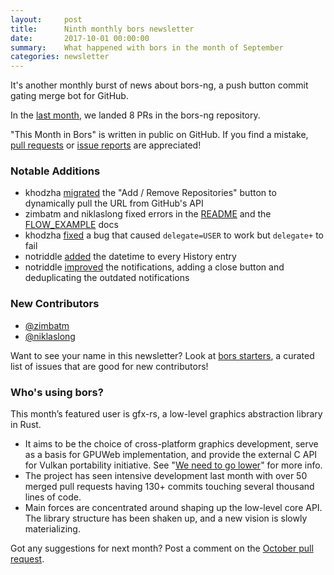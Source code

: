 ```yaml
---
layout:     post
title:      Ninth monthly bors newsletter
date:       2017-10-01 00:00:00
summary:    What happened with bors in the month of September
categories: newsletter
---
```


It's another monthly burst of news about bors-ng,
a push button commit gating merge bot for GitHub.

In the [last month](https://github.com/bors-ng/bors-ng/pulls?utf8=%E2%9C%93&q=is%3Apr%20is%3Aclosed%20closed%3A2017-09-01..2017-09-30),
we landed 8 PRs in the bors-ng repository.

"This Month in Bors" is written in public on GitHub.
If you find a mistake, [pull requests] or [issue reports] are appreciated!

[pull requests]: https://github.com/bors-ng/bors-ng.github.io/pulls
[issue reports]: https://github.com/bors-ng/bors-ng.github.io/issues


### Notable Additions

* khodzha [migrated](https://github.com/bors-ng/bors-ng/pull/289) the "Add / Remove Repositories" button to dynamically pull the URL from GitHub's API
* zimbatm and niklaslong fixed errors in the [README](https://github.com/bors-ng/bors-ng/pull/293) and the [FLOW_EXAMPLE](https://github.com/bors-ng/bors-ng/pull/299) docs
* khodzha [fixed](https://github.com/bors-ng/bors-ng/pull/295) a bug that caused `delegate=USER` to work but `delegate+` to fail
* notriddle [added](https://github.com/bors-ng/bors-ng/pull/296) the datetime to every History entry
* notriddle [improved](https://github.com/bors-ng/bors-ng/pull/298) the notifications, adding a close button and deduplicating the outdated notifications


### New Contributors

* [@zimbatm](https://github.com/zimbatm)
* [@niklaslong](https://github.com/niklaslong)

Want to see your name in this newsletter? Look at [bors starters](https://bors.tech/starters/), a curated list of issues that are good for new contributors!


### Who's using bors?

This month’s featured user is gfx-rs, a low-level graphics abstraction library in Rust.
* It aims to be the choice of cross-platform graphics development, serve as a basis for GPUWeb implementation, and provide the external C API for Vulkan portability initiative. See "[We need to go lower](http://gfx-rs.github.io/2017/07/24/low-level.html)" for more info.
* The project has seen intensive development last month with over 50 merged pull requests having 130+ commits touching several thousand lines of code.
* Main forces are concentrated around shaping up the low-level core API. The library structure has been shaken up, and a new vision is slowly materializing.

Got any suggestions for next month?
Post a comment on the [October pull request](https://github.com/bors-ng/bors-ng.github.io/pull/32).
